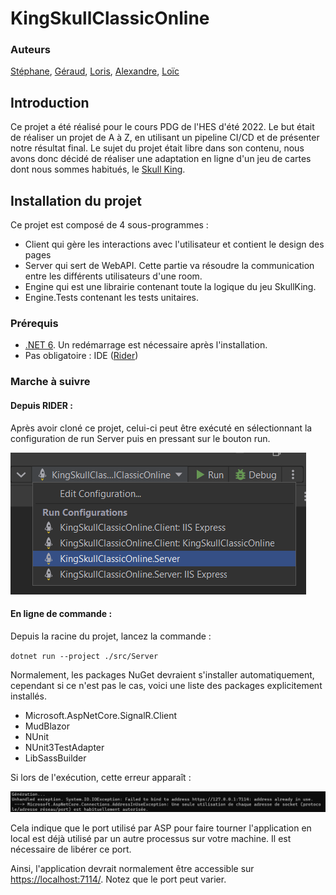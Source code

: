 # KingSkullClassicOnline

### Auteurs

[Stéphane](https://github.com/BernardLhermite),
[Géraud](https://github.com/GeraudSilvestri),
[Loris](https://github.com/Loris199),
[Alexandre](https://github.com/AJaquier),
[Loïc](https://github.com/loicrheig)

## Introduction

Ce projet a été réalisé pour le cours PDG de l'HES d'été 2022.
Le but était de réaliser un projet de A à Z, en utilisant un pipeline CI/CD et de présenter notre résultat final.
Le sujet du projet était libre dans son contenu, nous avons donc décidé de réaliser une adaptation en ligne d'un jeu de cartes dont nous sommes habitués, le [Skull King](https://www.schmidtspiele.de/files/Produkte/7/75024%20-%20Skull%20King/75024_Skull_King_DE_FR_IT_GB.pdf#page=3).

## Installation du projet

Ce projet est composé de 4 sous-programmes :

- Client qui gère les interactions avec l'utilisateur et contient le design des pages
- Server qui sert de WebAPI. Cette partie va résoudre la communication entre les différents utilisateurs d'une room.
- Engine qui est une librairie contenant toute la logique du jeu SkullKing.
- Engine.Tests contenant les tests unitaires.

### Prérequis

- [.NET 6](https://dotnet.microsoft.com/en-us/download/dotnet/6.0). Un redémarrage est nécessaire après l'installation.
- Pas obligatoire : IDE ([Rider](https://www.jetbrains.com/fr-fr/rider/))

### Marche à suivre

#### Depuis RIDER : 

Après avoir cloné ce projet, celui-ci peut être exécuté en sélectionnant la configuration de run Server puis en pressant sur le bouton run.

![Rider run](./doc/ressources/readme/run-config.png)


#### En ligne de commande :

Depuis la racine du projet, lancez la commande :

`` dotnet run --project ./src/Server ``


Normalement, les packages NuGet devraient s'installer automatiquement, cependant si ce n'est pas le cas, voici une liste des packages explicitement installés.

- Microsoft.AspNetCore.SignalR.Client
- MudBlazor
- NUnit
- NUnit3TestAdapter
- LibSassBuilder

Si lors de l'exécution, cette erreur apparaît :

![Rider run](./doc/ressources/readme/address-error.png)

Cela indique que le port utilisé par ASP pour faire tourner l'application en local est déjà utilisé par un autre processus sur votre machine. Il est nécessaire de libérer ce port.

Ainsi, l'application devrait normalement être accessible sur [https://localhost:7114/](https://localhost:7114/). Notez que le port peut varier.

